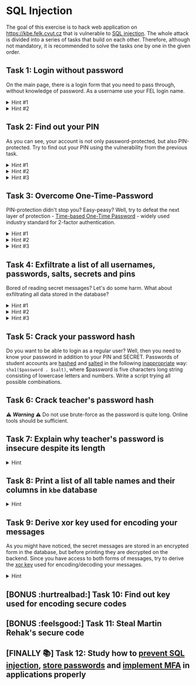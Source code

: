 # SQL Injection

The goal of this exercise is to hack web application on <https://kbe.felk.cvut.cz> that is vulnerable to [SQL injection](https://en.wikipedia.org/wiki/SQL_injection). The whole attack is divided into a series of tasks that build on each other. Therefore, although not mandatory, it is recommended to solve the tasks one by one in the given order.

## Task 1: Login without password
On the main page, there is a login form that you need to pass through, without knowledge of password. As a username use your FEL login name. 

<details>
<summary>Hint #1</summary>

- In the backend code, there is an SQL query verifying credentials: `SELECT username FROM users WHERE username = '$_POST[username]' AND password = SHA1('$_POST[password]' . '$salt')`. If this query returns an existing username, you are in. Otherwise, a wrong credentials warning is shown.
</details>

<details>
<summary>Hint #2</summary>

- Fill the username input (i.e. variable `$_POST[username]`) with a value such that the `WHERE` clause of the query is true for your username. Pay attention to apostrophe `'` characters. Use hash symbol `#` to comment out an unwanted rest of the query.
</details>

## Task 2: Find out your PIN
As you can see, your account is not only password-protected, but also PIN-protected. Try to find out your PIN using the vulnerability from the previous task.

<details>
<summary>Hint #1</summary>
  
- Table `users` contains column `pin`.
</details>

<details>
<summary>Hint #2</summary>
  
- The `WHERE` clause can provide you a binary signal (successful login / wrong credentials).
</details>

<details>
<summary>Hint #3</summary>
  
- Check presence and position of individual digits [0-9] in the PIN string that is associated with your username. Use [SQL AND operator](https://www.w3schools.com/sql/sql_and_or.asp) in combination with [SQL LIKE operator](https://www.w3schools.com/sql/sql_like.asp) to do that.
</details>

## Task 3: Overcome One-Time-Password
PIN-protection didn't stop you? Easy-peasy? Well, try to defeat the next layer of protection - [Time-based One-Time Password](https://en.wikipedia.org/wiki/Time-based_One-time_Password_algorithm) - widely used industry standard for 2-factor authentication.

<details>
<summary>Hint #1</summary>
  
- Steal the secret key from the database (column `secret`), insert it into e.g. [Google Authenticator](https://en.wikipedia.org/wiki/Google_Authenticator) and generate valid OTP values.
- For convenience, the secret can be copied to Google Authenticator using QR code generated as follows: `https://www.google.com/chart?chs=200x200&chld=M|0&cht=qr&chl=otpauth://totp/kbe?secret=YOUR_SECRET_KEY`. But, don't do this in real-world applications as you share the secret with a 3rd party (Google)! Moreover the requested url (including the secret) can be stored in browser's history or in (proxy)-server logs, where can be found by an attacker. Instead, use a verified library and generate QR codes locally on your server.
 </details>
 
<details>
<summary>Hint #2</summary>
  
- The PIN page welcomes you with your username. Could you force it to welcome you with your secret key?
</details>
  
<details>
<summary>Hint #3</summary>
  
- Results of two SQL queries can be merged using [UNION operator](https://www.w3schools.com/sql/sql_union.asp). Ensure that the original query result is empty and add a new query returning your secret key.
</details>

## Task 4: Exfiltrate a list of all usernames, passwords, salts, secrets and pins
Bored of reading secret messages? Let's do some harm. What about exfiltrating all data stored in the database?

<details>
<summary>Hint #1</summary>
  
- Once you get in, there is another SQL injection vulnerability, which allows you to retrieve all the data easily.
</details>
  
<details>
<summary>Hint #2</summary>
  
- The pagination mechanism is based on the following SQL query: `SELECT date_time, base64_message_xor_key AS message FROM messages WHERE username = '$_SESSION[username]' LIMIT 1 OFFSET $_GET[offset]`.
</details>

<details>
<summary>Hint #3</summary>
  
- Modify the query via URL get parameter `offset`. Use [UNION operator](https://www.w3schools.com/sql/sql_union.asp) to add more rows to the above `SELECT`. Note that the number of columns for both SELECTs must be the same. A dummy column can be added this way: `SELECT password, 1 FROM ...`. Also, try to avoid exfiltration via the second column (i.e. `base64_message_xor_key`) as the data are processed by a decryption algorithm before printing. Putting non-encrypted data there would result in a mess. [SQL CONCAT function](https://www.w3schools.com/sql/func_sqlserver_concat.asp) can be handy in situations when we need to join multiple columns into one.
</details>

## Task 5: Crack your password hash
Do you want to be able to login as a regular user? Well, then you need to know your password in addition to your PIN and SECRET. Passwords of student accounts are [hashed](https://en.wikipedia.org/wiki/Cryptographic_hash_function) and [salted](https://en.wikipedia.org/wiki/Salt_(cryptography)) in the following [inappropriate](https://cheatsheetseries.owasp.org/cheatsheets/Password_Storage_Cheat_Sheet.html#password-hashing-algorithms) way: `sha1($password . $salt)`, where $password is five characters long string consisting of lowercase letters and numbers. Write a script trying all possible combinations.

## Task 6: Crack teacher's password hash

:warning: **_Warning_** :warning: Do not use brute-force as the password is quite long. Online tools should be sufficient.

## Task 7: Explain why teacher's password is insecure despite its length

<details>
<summary>Hint</summary>

- Why does it appear in some databases of pre-hashed candidate passwords whereas your shorter password doesn't?
</details>


## Task 8: Print a list of all table names and their columns in `kbe` database

<details>
<summary>Hint</summary>

- Metadata about all MySQL databases are stored in special [INFORMATION_SCHEMA](https://dev.mysql.com/doc/refman/8.0/en/information-schema.html) database.
</details>

## Task 9: Derive xor key used for encoding your messages
As you might have noticed, the secret messages are stored in an encrypted form in the database, but before printing they are decrypted on the backend. Since you have access to both forms of messages, try to derive the [xor key](https://en.wikipedia.org/wiki/XOR_cipher) used for encoding/decoding your messages.

<details>
<summary>Hint</summary>

- For derivation, use the last message (i.e. `Well, that's all...`) as it does not contain any HTML tags.
</details>

## [BONUS :hurtrealbad:] Task 10: Find out key used for encoding secure codes

## [BONUS :feelsgood:] Task 11: Steal Martin Rehak's secure code

## [FINALLY :books:] Task 12: Study how to [prevent SQL injection](https://cheatsheetseries.owasp.org/cheatsheets/SQL_Injection_Prevention_Cheat_Sheet.html), [store passwords](https://cheatsheetseries.owasp.org/cheatsheets/Password_Storage_Cheat_Sheet.html) and [implement MFA](https://cheatsheetseries.owasp.org/cheatsheets/Multifactor_Authentication_Cheat_Sheet.html) in applications properly
